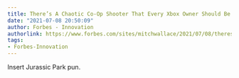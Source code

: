 ```yaml
---
title: There’s A Chaotic Co-Op Shooter That Every Xbox Owner Should Be Playing
date: "2021-07-08 20:50:09"
author: Forbes - Innovation
authorlink: https://www.forbes.com/sites/mitchwallace/2021/07/08/theres-a-chaotic-co-op-shooter-that-every-xbox-owner-should-be-playing/
tags:
- Forbes-Innovation
---
```

Insert Jurassic Park pun.